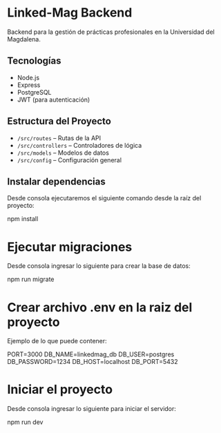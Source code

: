 # Linked-Mag Backend

Backend para la gestión de prácticas profesionales en la Universidad del Magdalena.

## Tecnologías
- Node.js
- Express
- PostgreSQL
- JWT (para autenticación)

## Estructura del Proyecto
- `/src/routes` – Rutas de la API
- `/src/controllers` – Controladores de lógica
- `/src/models` – Modelos de datos
- `/src/config` – Configuración general

## Instalar dependencias

Desde consola ejecutaremos el siguiente comando desde la raíz del proyecto:

npm install

# Ejecutar migraciones

Desde consola ingresar lo siguiente para crear la base de datos:

npm run migrate

# Crear archivo .env en la raiz del proyecto

Ejemplo de lo que puede contener:

PORT=3000
DB_NAME=linkedmag_db
DB_USER=postgres
DB_PASSWORD=1234
DB_HOST=localhost
DB_PORT=5432

# Iniciar el proyecto

Desde consola ingresar lo siguiente para iniciar el servidor:

npm run dev